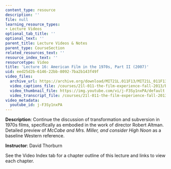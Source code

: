 ```yaml
---
content_type: resource
description: ''
file: null
learning_resource_types:
- Lecture Videos
optional_tab_title: ''
optional_text: ''
parent_title: Lecture Videos & Notes
parent_type: CourseSection
related_resources_text: ''
resource_index_text: ''
resourcetype: Video
title: 'Lecture 16: American Film in the 1970s, Part II (2007)'
uid: eed25d2b-6146-22bb-8092-7ba2b143f49f
video_files:
  archive_url: https://archive.org/download/MIT21L.011F13/MIT21L_011F13_L16_300k.mp4
  video_captions_file: /courses/21l-011-the-film-experience-fall-2013/bb5720739e2258d3a0598f02305b8918_j-F3Sy1nxPA.vtt
  video_thumbnail_file: https://img.youtube.com/vi/j-F3Sy1nxPA/default.jpg
  video_transcript_file: /courses/21l-011-the-film-experience-fall-2013/d70d741de3f81d2a48c39cc373bd2dc8_j-F3Sy1nxPA.pdf
video_metadata:
  youtube_id: j-F3Sy1nxPA
---
```


**Description**: Continue the discussion of transformation and subversion in 1970s films, specifically as embodied in the work of director Robert Altman. Detailed preview of _McCabe and Mrs. Miller, and consider High Noon_ as a baseline Western reference.

**Instructor**: David Thorburn

See the Video Index tab for a chapter outline of this lecture and links to view each chapter.